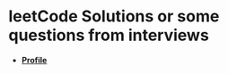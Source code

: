 # leetCode Solutions or some questions from interviews
- **[Profile](https://leetcode.com/GabrielBBaldez/)**
